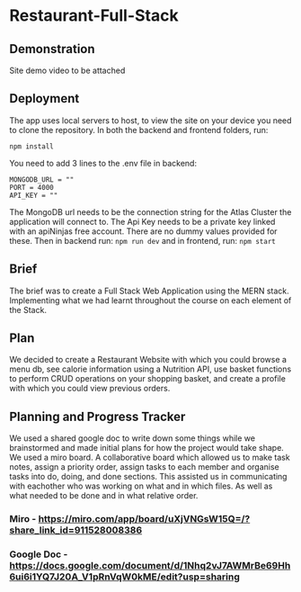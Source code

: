 # Restaurant-Full-Stack

## Demonstration
Site demo video to be attached

## Deployment
The app uses local servers to host, to view the site on your device you need to clone the repository.
In both the backend and frontend folders, run:

```
npm install
```

You need to add 3 lines to the .env file in backend:

```
MONGODB_URL = ""
PORT = 4000
API_KEY = ""
```

The MongoDB url needs to be the connection string for the Atlas Cluster the application will connect to.
The Api Key needs to be a private key linked with an apiNinjas free account.
There are no dummy values provided for these.
Then in backend run: ```npm run dev``` and in frontend, run: ```npm start```

## Brief
The brief was to create a Full Stack Web Application using the MERN stack. Implementing what we had learnt throughout the course on each element of the Stack.

## Plan
We decided to create a Restaurant Website with which you could browse a menu db, see calorie information using a Nutrition API, use basket functions to perform CRUD operations on your shopping basket, and create a profile with which you could view previous orders.

## Planning and Progress Tracker
We used a shared google doc to write down some things while we brainstormed and made initial plans for how the project would take shape.
We used a miro board. A collaborative board which allowed us to make task notes, assign a priority order, assign tasks to each member and organise tasks into do, doing, and done sections. 
This assisted us in communicating with eachother who was working on what and in which files. As well as what needed to be done and in what relative order.
  ### Miro - https://miro.com/app/board/uXjVNGsW15Q=/?share_link_id=911528008386    
  ### Google Doc - https://docs.google.com/document/d/1Nhq2vJ7AWMrBe69Hh6ui6i1YQ7J20A_V1pRnVqW0kME/edit?usp=sharing   
